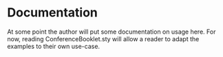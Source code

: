 # Documentation
At some point the author will put some documentation on usage here.  For now, reading ConferenceBooklet.sty will allow a reader to adapt the examples to their own use-case.
